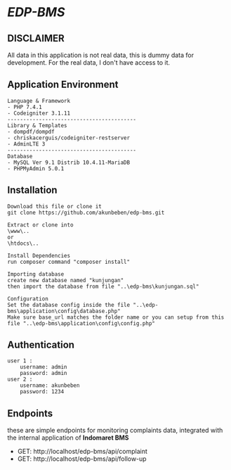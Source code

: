 # ***EDP-BMS***

**DISCLAIMER**
--
All data in this application is not real data, this is dummy data for development.
For the real data, I don't have access to it.

## Application Environment
```
Language & Framework
- PHP 7.4.1
- Codeigniter 3.1.11
-----------------------------------------
Library & Templates
- dompdf/dompdf
- chriskacerguis/codeigniter-restserver
- AdminLTE 3
-----------------------------------------
Database
- MySQL Ver 9.1 Distrib 10.4.11-MariaDB
- PHPMyAdmin 5.0.1
```

## Installation
```
Download this file or clone it
git clone https://github.com/akunbeben/edp-bms.git

Extract or clone into 
\www\.. 
or 
\htdocs\..

Install Dependencies
run composer command "composer install"

Importing database
create new database named "kunjungan"
then import the database from file "..\edp-bms\kunjungan.sql"

Configuration
Set the database config inside the file "..\edp-bms\application\config\database.php"
Make sure base_url matches the folder name or you can setup from this file "..\edp-bms\application\config\config.php"
```

## Authentication
```
user 1 : 
    username: admin
    password: admin
user 2 : 
    username: akunbeben
    password: 1234
```

## Endpoints 
these are simple endpoints for monitoring complaints data, integrated with the internal application of **Indomaret BMS**

- GET: http://localhost/edp-bms/api/complaint
- GET: http://localhost/edp-bms/api/follow-up